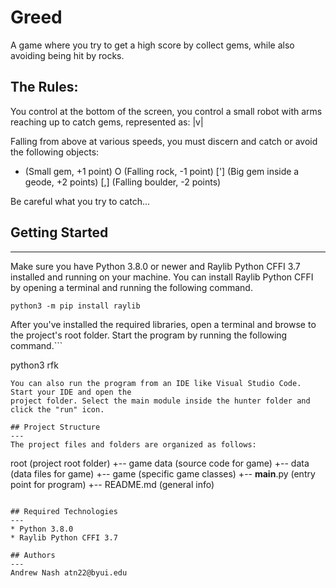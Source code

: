 # Greed
A game where you try to get a high score by collect gems, while also avoiding being hit by rocks.

## The Rules:
You control at the bottom of the screen, you control a small robot with arms reaching up to catch gems, represented as: |v|

Falling from above at various speeds, you must discern and catch or avoid the following objects:
  + (Small gem, +1 point)
  O (Falling rock, -1 point)
  ['] (Big gem inside a geode, +2 points)
  [,] (Falling boulder, -2 points)

Be careful what you try to catch...


## Getting Started
---
Make sure you have Python 3.8.0 or newer and Raylib Python CFFI 3.7 installed and running on your machine. You can install Raylib Python CFFI by opening a terminal and running the following command.
```
python3 -m pip install raylib
```
After you've installed the required libraries, open a terminal and browse to the project's root folder. Start the program by running the following command.```

python3 rfk 
```
You can also run the program from an IDE like Visual Studio Code. Start your IDE and open the 
project folder. Select the main module inside the hunter folder and click the "run" icon.

## Project Structure
---
The project files and folders are organized as follows:
```
root                    (project root folder)
+-- game data                 (source code for game)
  +-- data              (data files for game)
  +-- game              (specific game classes)
  +-- __main__.py       (entry point for program)
+-- README.md           (general info)
```

## Required Technologies
---
* Python 3.8.0
* Raylib Python CFFI 3.7

## Authors
---
Andrew Nash atn22@byui.edu
